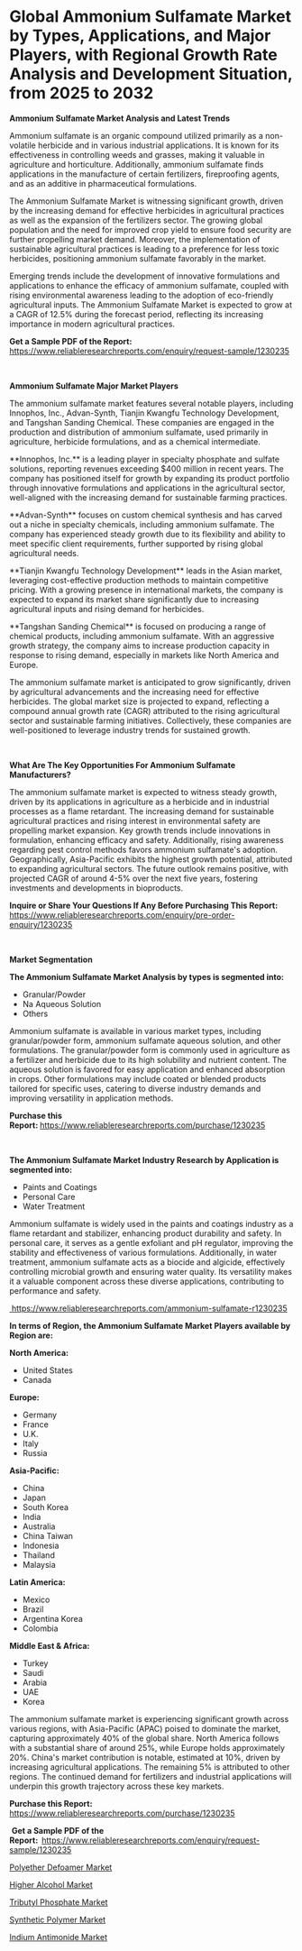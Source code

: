 <p><h1>Global Ammonium Sulfamate Market by Types, Applications, and Major Players, with Regional Growth Rate Analysis and Development Situation, from 2025 to 2032</h1></p><p><strong>Ammonium Sulfamate Market Analysis and Latest Trends</strong></p>
<p><p>Ammonium sulfamate is an organic compound utilized primarily as a non-volatile herbicide and in various industrial applications. It is known for its effectiveness in controlling weeds and grasses, making it valuable in agriculture and horticulture. Additionally, ammonium sulfamate finds applications in the manufacture of certain fertilizers, fireproofing agents, and as an additive in pharmaceutical formulations.</p><p>The Ammonium Sulfamate Market is witnessing significant growth, driven by the increasing demand for effective herbicides in agricultural practices as well as the expansion of the fertilizers sector. The growing global population and the need for improved crop yield to ensure food security are further propelling market demand. Moreover, the implementation of sustainable agricultural practices is leading to a preference for less toxic herbicides, positioning ammonium sulfamate favorably in the market. </p><p>Emerging trends include the development of innovative formulations and applications to enhance the efficacy of ammonium sulfamate, coupled with rising environmental awareness leading to the adoption of eco-friendly agricultural inputs. The Ammonium Sulfamate Market is expected to grow at a CAGR of 12.5% during the forecast period, reflecting its increasing importance in modern agricultural practices.</p></p>
<p><strong>Get a Sample PDF of the Report:&nbsp;</strong> <a href="https://www.reliableresearchreports.com/enquiry/request-sample/1230235?utm_campaign=7&utm_medium=2&utm_source=Github&utm_content=ia&utm_term=01042025&utm_id=ammonium-sulfamate">https://www.reliableresearchreports.com/enquiry/request-sample/1230235</a></p>
<p>&nbsp;</p>
<p><strong>Ammonium Sulfamate Major Market Players</strong></p>
<p><p>The ammonium sulfamate market features several notable players, including Innophos, Inc., Advan-Synth, Tianjin Kwangfu Technology Development, and Tangshan Sanding Chemical. These companies are engaged in the production and distribution of ammonium sulfamate, used primarily in agriculture, herbicide formulations, and as a chemical intermediate.</p><p>**Innophos, Inc.** is a leading player in specialty phosphate and sulfate solutions, reporting revenues exceeding $400 million in recent years. The company has positioned itself for growth by expanding its product portfolio through innovative formulations and applications in the agricultural sector, well-aligned with the increasing demand for sustainable farming practices.</p><p>**Advan-Synth** focuses on custom chemical synthesis and has carved out a niche in specialty chemicals, including ammonium sulfamate. The company has experienced steady growth due to its flexibility and ability to meet specific client requirements, further supported by rising global agricultural needs.</p><p>**Tianjin Kwangfu Technology Development** leads in the Asian market, leveraging cost-effective production methods to maintain competitive pricing. With a growing presence in international markets, the company is expected to expand its market share significantly due to increasing agricultural inputs and rising demand for herbicides.</p><p>**Tangshan Sanding Chemical** is focused on producing a range of chemical products, including ammonium sulfamate. With an aggressive growth strategy, the company aims to increase production capacity in response to rising demand, especially in markets like North America and Europe.</p><p>The ammonium sulfamate market is anticipated to grow significantly, driven by agricultural advancements and the increasing need for effective herbicides. The global market size is projected to expand, reflecting a compound annual growth rate (CAGR) attributed to the rising agricultural sector and sustainable farming initiatives. Collectively, these companies are well-positioned to leverage industry trends for sustained growth.</p></p>
<p>&nbsp;</p>
<p><strong>What Are The Key Opportunities For Ammonium Sulfamate Manufacturers?</strong></p>
<p><p>The ammonium sulfamate market is expected to witness steady growth, driven by its applications in agriculture as a herbicide and in industrial processes as a flame retardant. The increasing demand for sustainable agricultural practices and rising interest in environmental safety are propelling market expansion. Key growth trends include innovations in formulation, enhancing efficacy and safety. Additionally, rising awareness regarding pest control methods favors ammonium sulfamate's adoption. Geographically, Asia-Pacific exhibits the highest growth potential, attributed to expanding agricultural sectors. The future outlook remains positive, with projected CAGR of around 4-5% over the next five years, fostering investments and developments in bioproducts.</p></p>
<p><strong>Inquire or Share Your Questions If Any Before Purchasing This Report:</strong> <a href="https://www.reliableresearchreports.com/enquiry/pre-order-enquiry/1230235?utm_campaign=7&utm_medium=2&utm_source=Github&utm_content=ia&utm_term=01042025&utm_id=ammonium-sulfamate">https://www.reliableresearchreports.com/enquiry/pre-order-enquiry/1230235</a></p>
<p>&nbsp;</p>
<p><strong>Market Segmentation</strong></p>
<p><strong>The Ammonium Sulfamate Market Analysis by types is segmented into:</strong></p>
<p><ul><li>Granular/Powder</li><li>Na Aqueous Solution</li><li>Others</li></ul></p>
<p><p>Ammonium sulfamate is available in various market types, including granular/powder form, ammonium sulfamate aqueous solution, and other formulations. The granular/powder form is commonly used in agriculture as a fertilizer and herbicide due to its high solubility and nutrient content. The aqueous solution is favored for easy application and enhanced absorption in crops. Other formulations may include coated or blended products tailored for specific uses, catering to diverse industry demands and improving versatility in application methods.</p></p>
<p><strong>Purchase this Report:&nbsp;</strong><a href="https://www.reliableresearchreports.com/purchase/1230235?utm_campaign=7&utm_medium=2&utm_source=Github&utm_content=ia&utm_term=01042025&utm_id=ammonium-sulfamate">https://www.reliableresearchreports.com/purchase/1230235</a></p>
<p>&nbsp;</p>
<p><strong>The Ammonium Sulfamate Market Industry Research by Application is segmented into:</strong></p>
<p><ul><li>Paints and Coatings</li><li>Personal Care</li><li>Water Treatment</li></ul></p>
<p><p>Ammonium sulfamate is widely used in the paints and coatings industry as a flame retardant and stabilizer, enhancing product durability and safety. In personal care, it serves as a gentle exfoliant and pH regulator, improving the stability and effectiveness of various formulations. Additionally, in water treatment, ammonium sulfamate acts as a biocide and algicide, effectively controlling microbial growth and ensuring water quality. Its versatility makes it a valuable component across these diverse applications, contributing to performance and safety.</p></p>
<p><a href="https://www.reliableresearchreports.com/ammonium-sulfamate-r1230235?utm_campaign=7&utm_medium=2&utm_source=Github&utm_content=ia&utm_term=01042025&utm_id=ammonium-sulfamate">&nbsp;https://www.reliableresearchreports.com/ammonium-sulfamate-r1230235</a></p>
<p><strong>In terms of Region, the Ammonium Sulfamate Market Players available by Region are:</strong></p>
<p>
    <p> <strong> North America: </strong>
        <ul>
            <li>United States</li>
            <li>Canada</li>
        </ul>
        </p> 
    <p> <strong> Europe: </strong>
        <ul>
            <li>Germany</li>
            <li>France</li>
            <li>U.K.</li>
            <li>Italy</li>
            <li>Russia</li>
        </ul>
        </p> 
    <p> <strong> Asia-Pacific: </strong>
        <ul>
            <li>China</li>
            <li>Japan</li>
            <li>South Korea</li>
            <li>India</li>
            <li>Australia</li>
            <li>China Taiwan</li>
            <li>Indonesia</li>
            <li>Thailand</li>
            <li>Malaysia</li>
        </ul>
        </p> 
    <p> <strong> Latin America: </strong>
        <ul>
            <li>Mexico</li>
            <li>Brazil</li>
            <li>Argentina Korea</li>
            <li>Colombia</li>
        </ul>
        </p> 
    <p> <strong> Middle East & Africa: </strong>
        <ul>
            <li>Turkey</li>
            <li>Saudi</li>
            <li>Arabia</li>
            <li>UAE</li>
            <li>Korea</li>
        </ul>
    </p>
    </p>
<p><p>The ammonium sulfamate market is experiencing significant growth across various regions, with Asia-Pacific (APAC) poised to dominate the market, capturing approximately 40% of the global share. North America follows with a substantial share of around 25%, while Europe holds approximately 20%. China's market contribution is notable, estimated at 10%, driven by increasing agricultural applications. The remaining 5% is attributed to other regions. The continued demand for fertilizers and industrial applications will underpin this growth trajectory across these key markets.</p></p>
<p><strong>Purchase this Report: </strong><a href="https://www.reliableresearchreports.com/purchase/1230235?utm_campaign=7&utm_medium=2&utm_source=Github&utm_content=ia&utm_term=01042025&utm_id=ammonium-sulfamate">https://www.reliableresearchreports.com/purchase/1230235</a></p>
<p>&nbsp;<strong>Get a Sample PDF of the Report:&nbsp;&nbsp;</strong><a href="https://www.reliableresearchreports.com/enquiry/request-sample/1230235?utm_campaign=7&utm_medium=2&utm_source=Github&utm_content=ia&utm_term=01042025&utm_id=ammonium-sulfamate">https://www.reliableresearchreports.com/enquiry/request-sample/1230235</a></p>
<p><strong></strong></p>
<p><p><a href="https://github.com/bufkamaiahi7/Market-Research-Report-List-1/blob/main/polyether-defoamer-market.md?utm_campaign=7&utm_medium=2&utm_source=Github&utm_content=ia&utm_term=01042025&utm_id=ammonium-sulfamate">Polyether Defoamer Market</a></p><p><a href="https://github.com/vigatoimrene04/Market-Research-Report-List-1/blob/main/higher-alcohol-market.md?utm_campaign=7&utm_medium=2&utm_source=Github&utm_content=ia&utm_term=01042025&utm_id=ammonium-sulfamate">Higher Alcohol Market</a></p><p><a href="https://github.com/gasiorgary79/Market-Research-Report-List-1/blob/main/tributyl-phosphate-market.md?utm_campaign=7&utm_medium=2&utm_source=Github&utm_content=ia&utm_term=01042025&utm_id=ammonium-sulfamate">Tributyl Phosphate Market</a></p><p><a href="https://github.com/supashcriana/Market-Research-Report-List-1/blob/main/synthetic-polymer-market.md?utm_campaign=7&utm_medium=2&utm_source=Github&utm_content=ia&utm_term=01042025&utm_id=ammonium-sulfamate">Synthetic Polymer Market</a></p><p><a href="https://github.com/joubehobock75/Market-Research-Report-List-1/blob/main/indium-antimonide-market.md?utm_campaign=7&utm_medium=2&utm_source=Github&utm_content=ia&utm_term=01042025&utm_id=ammonium-sulfamate">Indium Antimonide Market</a></p></p>